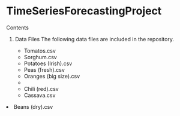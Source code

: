 # TimeSeriesForecastingProject
Contents
1) Data Files
   The following data files are included in the repository.
   <div><ul>
     <li>Tomatos.csv</li>
     <li>Sorghum.csv</li>
     <li>Potatoes (Irish).csv </li>
    <li> Peas (fresh).csv</li>
    <li>Oranges (big size).csv</li>
    <li> <Maize.csv</li>
    <li> Chili (red).csv</li>
    <li>Cassava.csv</li>
  <li> Beans (dry).csv </li>
   </ul></div>

